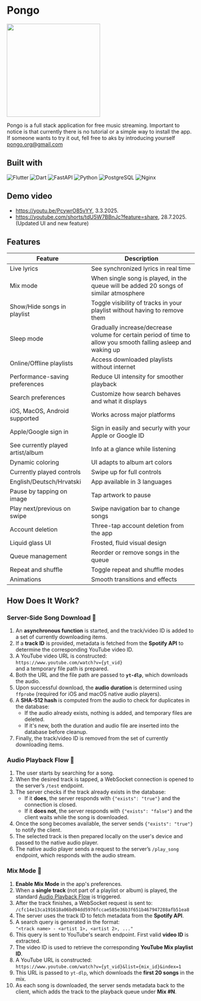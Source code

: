 # Pongo
<img src="https://github.com/user-attachments/assets/1e2f3144-12e1-4686-a65c-b3f1c9e73c8f" width="250" height="250" />

Pongo is a full stack application for free music streaming. Important to notice is that currently there is no tutorial or a simple way to install the app. If someone wants to try it out, fell free to aks by introducing yourself pongo.org@gmail.com


## Built with

![Flutter](https://img.shields.io/badge/Flutter-02569B?style=for-the-badge&logo=flutter&logoColor=white)
![Dart](https://img.shields.io/badge/Dart-0175C2?style=for-the-badge&logo=dart&logoColor=white)
![FastAPI](https://img.shields.io/badge/fastapi-109989?style=for-the-badge&logo=FASTAPI&logoColor=white)
![Python](https://img.shields.io/badge/Python-FFD43B?style=for-the-badge&logo=python&logoColor=blue)
![PostgreSQL](https://img.shields.io/badge/PostgreSQL-316192?style=for-the-badge&logo=postgresql&logoColor=white)
![Nginx](https://img.shields.io/badge/Nginx-009639?style=for-the-badge&logo=nginx&logoColor=white)

## Demo video
- https://youtu.be/PcywrO85vYY, 3.3.2025.  
- https://youtube.com/shorts/tdU5W7BBnJc?feature=share, 28.7.2025. (Updated UI and new feature)

## Features

| Feature                          | Description                                 |
|----------------------------------|---------------------------------------------|
| Live lyrics                      | See synchronized lyrics in real time        |
| Mix mode                         | When single song is played, in the queue will be added 20 songs of similar atmosphere         |
| Show/Hide songs in playlist      | Toggle visibility of tracks in your playlist without having to remove them    |
| Sleep mode                       | Gradually increase/decrease volume for certain period of time to allow you smooth falling asleep and waking up            |
| Online/Offline playlists         | Access downloaded playlists without internet           |
| Performance-saving preferences   | Reduce UI intensity for smoother playback   |
| Search preferences               | Customize how search behaves and what it displays                |
| iOS, MacOS, Android supported    | Works across major platforms                |
| Apple/Google sign in             | Sign in easily and securly with your Apple or Google ID |
| See currently played artist/album| Info at a glance while listening            |
| Dynamic coloring                 | UI adapts to album art colors               |
| Currently played controls        | Swipe up for full controls                  |
| English/Deutsch/Hrvatski         | App available in 3 languages                |
| Pause by tapping on image        | Tap artwork to pause                        |
| Play next/previous on swipe      | Swipe navigation bar to change songs               |
| Account deletion                 | Three-tap account deletion from the app       |
| Liquid glass UI                  | Frosted, fluid visual design                |
| Queue management                 | Reorder or remove songs in the queue        |
| Repeat and shuffle               | Toggle repeat and shuffle modes             |
| Animations                       | Smooth transitions and effects              |



## How Does It Work?

### Server-Side Song Download 💾  

1. An **asynchronous function** is started, and the track/video ID is added to a set of currently downloading items.
2. If a **track ID** is provided, metadata is fetched from the **Spotify API** to determine the corresponding YouTube video ID.
3. A YouTube video URL is constructed:  
   `https://www.youtube.com/watch?v={yt_vid}`  
   and a temporary file path is prepared.
4. Both the URL and the file path are passed to **`yt-dlp`**, which downloads the audio.
5. Upon successful download, the **audio duration** is determined using `ffprobe` (required for iOS and macOS native audio players).
6. A **SHA-512 hash** is computed from the audio to check for duplicates in the database:
   - If the audio already exists, nothing is added, and temporary files are deleted.
   - If it's new, both the duration and audio file are inserted into the database before cleanup.
7. Finally, the track/video ID is removed from the set of currently downloading items.


### Audio Playback Flow 🎵  

1. The user starts by searching for a song.
2. When the desired track is tapped, a WebSocket connection is opened to the server’s `/test` endpoint.
3. The server checks if the track already exists in the database:
   - If it **does**, the server responds with `{"exists": "true"}` and the connection is closed.
   - If it **does not**, the server responds with `{"exists": "false"}` and the client waits while the song is downloaded.
4. Once the song becomes available, the server sends `{"exists": "true"}` to notify the client.
5. The selected track is then prepared locally on the user's device and passed to the native audio player.
6. The native audio player sends a request to the server’s `/play_song` endpoint, which responds with the audio stream.

### Mix Mode 🔀  

1. **Enable Mix Mode** in the app's preferences.
2. When a **single track** (not part of a playlist or album) is played, the standard [Audio Playback Flow](#-audio-playback-flow) is triggered.
3. After the track finishes, a WebSocket request is sent to:  
   `/cfc14e13ca191618a06bd94dd5976fccae585e36b3f651b467947288afb51ea8`
4. The server uses the track ID to fetch metadata from the **Spotify API**.
5. A search query is generated in the format:  
   `"<track name> - <artist 1>, <artist 2>, ..."`
6. This query is sent to YouTube's search endpoint. First valid **video ID** is extracted.
7. The video ID is used to retrieve the corresponding **YouTube Mix playlist ID**.
8. A YouTube URL is constructed:  
   `https://www.youtube.com/watch?v={yt_vid}&list={mix_id}&index=1`
9. This URL is passed to `yt-dlp`, which downloads the **first 20 songs** in the mix.
10. As each song is downloaded, the server sends metadata back to the client, which adds the track to the playback queue under **Mix #N**.
